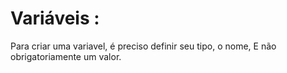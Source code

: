 # Variáveis :
Para criar uma variavel, é preciso definir seu tipo, o nome, E não obrigatoriamente um valor.


